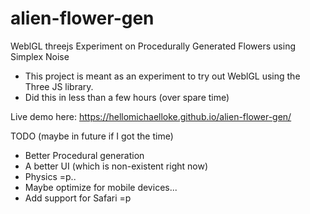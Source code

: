 # alien-flower-gen
WeblGL threejs Experiment on Procedurally Generated Flowers using Simplex Noise

- This project is meant as an experiment to try out WeblGL using the Three JS library.
- Did this in less than a few hours (over spare time)


Live demo here: https://hellomichaelloke.github.io/alien-flower-gen/

TODO (maybe in future if I got the time)
 - Better Procedural generation
 - A better UI (which is non-existent right now)
 - Physics =p..
 - Maybe optimize for mobile devices...
 - Add support for Safari =p
